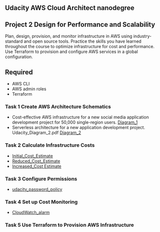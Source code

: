 ## Udacity AWS Cloud Architect nanodegree

## Project 2  Design for Performance and Scalability


Plan, design, provision, and monitor infrastructure in AWS using industry-standard and open source tools. Practice the skills you have learned throughout the course to optimize infrastructure for cost and performance. Use Terraform to provision and configure AWS services in a global configuration.

## Required 

- AWS CLI
- AWS admin roles
- Terraform


### Task 1 Create AWS Architecture Schematics 
- Cost-effective AWS infrastructure for a new social media application development project for 50,000 single-region users. [Diagram_1](task1/Udacity_Diagram_1.pdf)
- Serverless architecture for a new application development project. Udacity_Diagram_2.pdf [Diagram_2](task1/Udacity_Diagram_2.pdf)

### Task 2 Calculate Infrastructure Costs
- [Initial_Cost_Estimate](task2/Initial_Cost_Estimate.csv)
- [Reduced_Cost_Estimate](task2/Reduced_Cost_Estimate.csv)
- [Increased_Cost Estimate](task2/Increased_Cost_Estimate.csv)

### Task 3 Configure Permissions
- [udacity_password_policy](task3/udacity_password_policy.png)

### Task 4 Set up Cost Monitoring
- [CloudWatch_alarm](task4/CloudWatch_alarm.png)

### Task 5 Use Terraform to Provision AWS Infrastructure


